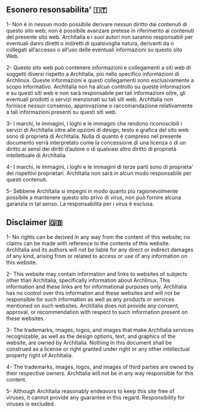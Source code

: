 ## Esonero resonsabilita' 🇮🇹

1- Non è in nessun modo possibile derivare nessun diritto dai contenuti di questo sito web; non è possibile avanzare pretese in riferimento ai contenuti del presente sito web. ArchItalia e i suoi autori non saranno responsabili per eventuali danni diretti o indiretti di qualsivoglia natura, derivanti da o collegati all’accesso o all’uso delle eventuali informazioni su questo sito Web.

2- Questo sito web può contenere informazioni e collegamenti a siti web di soggetti diversi rispetto a ArchItalia, più nello specifico informazioni di Archlinux. Queste informazioni e questi collegamenti sono esclusivamente a scopo informativo. ArchItalia non ha alcun controllo su queste informazioni e su questi siti web e non sarà responsabile per tali informazioni oltre, gli eventuali prodotti o servizi menzionati su tali siti web. ArchItalia non fornisce nessun consenso, approvazione o raccomandazione relativamente a tali informazioni presenti su questi siti web.

3- I marchi, le immagini, i loghi e le immagini che rendono riconoscibili i servizi di ArchItalia oltre alle opzioni di design, testo e grafica del sito web sono di proprietà di ArchItalia. Nulla di quanto è compreso nel presente documento verrà interpretato come la concessione di una licenza o di un diritto ai sensi dei diritti d’autore o di qualsiasi altro diritto di proprietà intellettuale di ArchItalia.

4- I marchi, le immagini, i loghi e le immagini di terze parti sono di proprieta' dei rispettivi proprietari. ArchItalia non sarà in alcun modo responsabile per questi contenuti.

5- Sebbene ArchItalia si impegni in modo quanto più ragionevolmente possibile a mantenere questo sito privo di virus, non può fornire alcuna garanzia in tal senso. La responsabilità per i virus è esclusa.


## Disclaimer 🇬🇧

1- No rights can be derived in any way from the content of this website; no claims can be made with reference to the contents of this website. ArchItalia and its authors will not be liable for any direct or indirect damages of any kind, arising from or related to access or use of any information on this website.

2- This website may contain information and links to websites of subjects other than ArchItalia, specifically information about Archlinux. This information and these links are for informational purposes only. ArchItalia has no control over this information and these websites and will not be responsible for such information as well as any products or services mentioned on such websites. ArchItalia does not provide any consent, approval, or recommendation with respect to such information present on these websites.

3- The trademarks, images, logos, and images that make ArchItalia services recognizable, as well as the design options, text, and graphics of the website, are owned by ArchItalia. Nothing in this document shall be construed as a license or right granted under right or any other intellectual property right of ArchItalia.

4- The trademarks, images, logos, and images of third parties are owned by their respective owners. ArchItalia will not be in any way responsible for this content.

5- Although ArchItalia reasonably endeavors to keep this site free of viruses, it cannot provide any guarantee in this regard. Responsibility for viruses is excluded.
